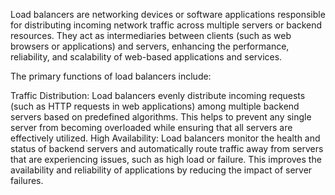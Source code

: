 Load balancers are networking devices or software applications responsible for distributing incoming network traffic across multiple servers or backend resources. They act as intermediaries between clients (such as web browsers or applications) and servers, enhancing the performance, reliability, and scalability of web-based applications and services.

The primary functions of load balancers include:

Traffic Distribution: Load balancers evenly distribute incoming requests (such as HTTP requests in web applications) among multiple backend servers based on predefined algorithms. This helps to prevent any single server from becoming overloaded while ensuring that all servers are effectively utilized.
High Availability: Load balancers monitor the health and status of backend servers and automatically route traffic away from servers that are experiencing issues, such as high load or failure. This improves the availability and reliability of applications by reducing the impact of server failures.
